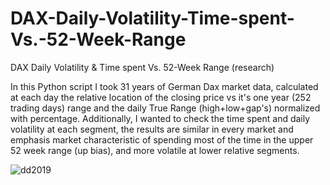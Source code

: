 # DAX-Daily-Volatility-Time-spent-Vs.-52-Week-Range
DAX Daily Volatility &amp; Time spent Vs. 52-Week Range (research)

In this Python script I took 31 years of German Dax market data, calculated at each day the relative location of the closing price vs it's one year (252 trading days) range and the daily True Range (high+low+gap's) normalized with percentage. Additionally, I wanted to check the time spent and daily volatility at each segment, the results are similar in every market and emphasis market characteristic of spending most of the time in the upper 52 week range (up bias), and more volatile at lower relative segments.

![dd2019](https://user-images.githubusercontent.com/46570219/66055385-256acc80-e53e-11e9-9b7c-04fb08b591cb.jpg)
